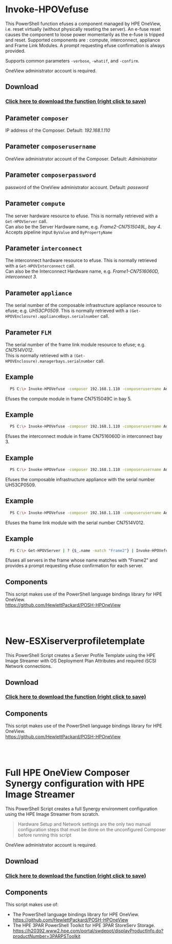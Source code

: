 # Invoke-HPOVefuse
  This PowerShell function efuses a component managed by HPE OneView, i.e. reset virtually (without physically reseting the server).
   An e-fuse reset causes the component to loose power momentarily as the e-fuse is tripped and reset.
   Supported components are : compute, interconnect, appliance and Frame Link Modules.
   A prompt requesting efuse confirmation is always provided.
 
   Supports common parameters `-verbose`, `-whatif`, and `-confirm`. 
   
   OneView administrator account is required. 

## Download

### [Click here to download the function (right click to save)](https://github.com/jullienl/OneView-demos/blob/master/Powershell/OneView/Invoke-HPOVeFuse.ps1)

## Parameter `composer`
  IP address of the Composer. Default: *192.168.1.110*
  
## Parameter `composerusername`
  OneView administrator account of the Composer. Default: *Administrator*
  
## Parameter `composerpassword`
  password of the OneView administrator account. Default: *password*
  
## Parameter `compute`
  The server hardware resource to efuse. This is normally retrieved with a `Get-HPOVServer` call.   
  Can also be the Server Hardware name, e.g. *Frame2-CN7515049L, bay 4*.   
  Accepts pipeline input `ByValue` and `ByPropertyName` 
  
## Parameter `interconnect`
  The interconnect hardware resource to efuse. This is normally retrieved with a `Get-HPOVInterconnect` call.   
  Can also be the Interconnect Hardware name, e.g. *Frame1-CN7516060D, interconnect 3*.
  
## Parameter `appliance`
  The serial number of the composable infrastructure appliance resource to efuse; e.g. *UH53CP0509*.
  This is normally retrieved with a `(Get-HPOVEnclosure).applianceBays.serialnumber` call.  
  
## Parameter `FLM`
  The serial number of the frame link module resource to efuse; e.g. *CN7514V012*.   
  This is normally retrieved with a `(Get-HPOVEnclosure).managerbays.serialnumber` call.
  
## Example
```sh
  PS C:\> Invoke-HPOVefuse -composer 192.168.1.110 -composerusername Administrator -composerpassword password -compute "CN7515049C, bay 5" 
```  
Efuses the compute module in frame CN7515049C in bay 5. 
  
## Example
```sh
  PS C:\> Invoke-HPOVefuse -composer 192.168.1.110 -composerusername Administrator -composerpassword password -interconnect "CN7516060D, interconnect 3"
```  
  Efuses the interconnect module in frame CN7516060D in interconnect bay 3. 
  
## Example
```sh
  PS C:\> Invoke-HPOVefuse -composer 192.168.1.110 -composerusername Administrator -composerpassword password -appliance "UH53CP0509"
```  
  Efuses the composable infrastructure appliance with the serial number UH53CP0509.
  
## Example
```sh
  PS C:\> Invoke-HPOVefuse -composer 192.168.1.110 -composerusername Administrator -composerpassword password -FLM "CN7514V012"
```  
  Efuses the frame link module with the serial number CN7514V012.

## Example
```sh
  PS C:\> Get-HPOVServer | ? {$_.name -match "Frame2"} | Invoke-HPOVefuse
```
Efuses all servers in the frame whose name matches with "Frame2" and provides a prompt requesting efuse confirmation for each server.
  
## Components
  This script makes use of the PowerShell language bindings library for HPE OneView.   
  https://github.com/HewlettPackard/POSH-HPOneView

  
<br />
<br />

# New-ESXiserverprofiletemplate
  This PowerShell Script creates a Server Profile Template using the HPE Image Streamer with OS Deployment Plan Attributes and required iSCSI Network connections.
 
## Download

### [Click here to download the function (right click to save)](https://github.com/jullienl/OneView-demos/blob/master/Powershell/OneView/New-ESXiserverprofiletemplate.ps1)

## Components
  This script makes use of the PowerShell language bindings library for HPE OneView.   
  https://github.com/HewlettPackard/POSH-HPOneView
  
  
<br />
<br />
 
# Full HPE OneView Composer Synergy configuration with HPE Image Streamer

This PowerShell Script creates a full Synergy environment configuration using the HPE Image Streamer from scratch.
 
> Hardware Setup and Network settings are the only two manual configuration steps that must be done on the unconfigured Composer before running this script
  
OneView administrator account is required. 

## Download

### [Click here to download the function (right click to save)](https://github.com/jullienl/OneView-demos/blob/master/Powershell/OneView/full_composer_configuration_with_Image_Streamer.ps1)

## Components
This script makes use of:
- The PowerShell language bindings library for HPE OneView.   
https://github.com/HewlettPackard/POSH-HPOneView
- The HPE 3PAR PowerShell Toolkit for HPE 3PAR StoreServ Storage.   
https://h20392.www2.hpe.com/portal/swdepot/displayProductInfo.do?productNumber=3PARPSToolkit 
  
